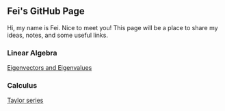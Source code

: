 ## Fei's GitHub Page

Hi, my name is Fei. Nice to meet you!
This page will be a place to share my ideas, notes, and some useful links.

### Linear Algebra
[Eigenvectors and Eigenvalues](https://www.3blue1brown.com/lessons/eigenvalues)

### Calculus
[Taylor series](https://www.3blue1brown.com/lessons/taylor-series)

